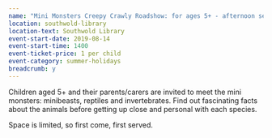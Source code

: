 ```yaml
---
name: "Mini Monsters Creepy Crawly Roadshow: for ages 5+ - afternoon session"
location: southwold-library
location-text: Southwold Library
event-start-date: 2019-08-14
event-start-time: 1400
event-ticket-price: 1 per child
event-category: summer-holidays
breadcrumb: y
---
```


Children aged 5+ and their parents/carers are invited to meet the mini monsters: minibeasts, reptiles and invertebrates. Find out fascinating facts about the animals before getting up close and personal with each species.

Space is limited, so first come, first served.
